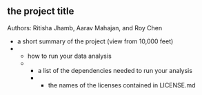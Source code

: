## the project title
Authors: Ritisha Jhamb, Aarav Mahajan, and Roy Chen


- a short summary of the project (view from 10,000 feet)
- - how to run your data analysis
  - - a list of the dependencies needed to run your analysis
    -  - the names of the licenses contained in LICENSE.md
